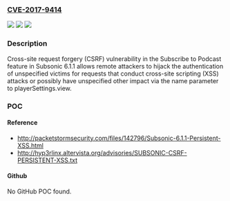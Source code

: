 ### [CVE-2017-9414](https://cve.mitre.org/cgi-bin/cvename.cgi?name=CVE-2017-9414)
![](https://img.shields.io/static/v1?label=Product&message=n%2Fa&color=blue)
![](https://img.shields.io/static/v1?label=Version&message=n%2Fa&color=blue)
![](https://img.shields.io/static/v1?label=Vulnerability&message=n%2Fa&color=brighgreen)

### Description

Cross-site request forgery (CSRF) vulnerability in the Subscribe to Podcast feature in Subsonic 6.1.1 allows remote attackers to hijack the authentication of unspecified victims for requests that conduct cross-site scripting (XSS) attacks or possibly have unspecified other impact via the name parameter to playerSettings.view.

### POC

#### Reference
- http://packetstormsecurity.com/files/142796/Subsonic-6.1.1-Persistent-XSS.html
- http://hyp3rlinx.altervista.org/advisories/SUBSONIC-CSRF-PERSISTENT-XSS.txt

#### Github
No GitHub POC found.

